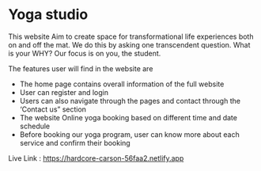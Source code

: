 # Yoga studio 
This website Aim to create space for transformational life experiences both on and off the mat. We do this by asking one transcendent question. What is your WHY? 
Our focus is on you, the student.

The features user will find in the website are 
- The home page contains overall information of the full website
- User can register and login
- Users can also navigate through the pages and contact through the ‘Contact us” section
- The website Online yoga booking based on different time and date schedule
- Before booking our yoga program, user can know more about each service and confirm their booking


Live Link : https://hardcore-carson-56faa2.netlify.app
